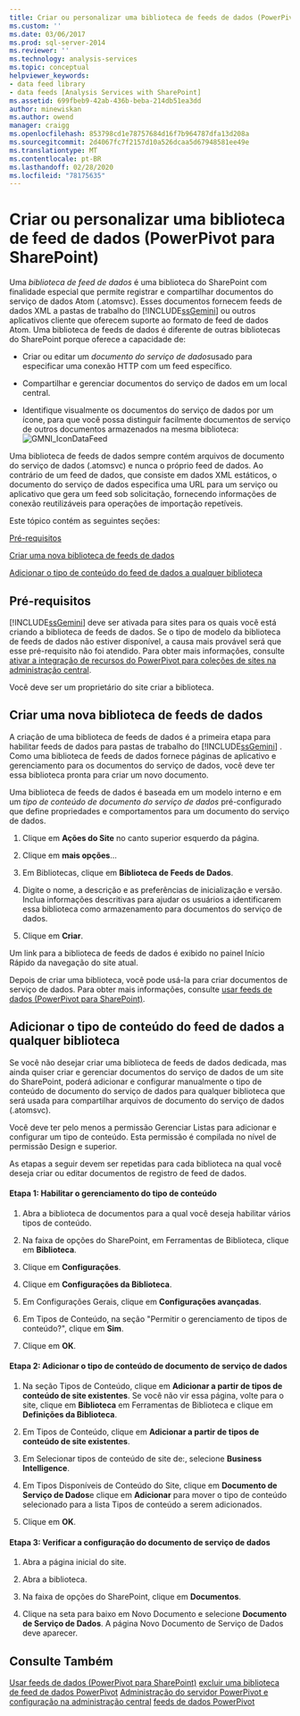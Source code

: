 ```yaml
---
title: Criar ou personalizar uma biblioteca de feeds de dados (PowerPivot para SharePoint) | Microsoft Docs
ms.custom: ''
ms.date: 03/06/2017
ms.prod: sql-server-2014
ms.reviewer: ''
ms.technology: analysis-services
ms.topic: conceptual
helpviewer_keywords:
- data feed library
- data feeds [Analysis Services with SharePoint]
ms.assetid: 699fbeb9-42ab-436b-beba-214db51ea3dd
author: minewiskan
ms.author: owend
manager: craigg
ms.openlocfilehash: 853798cd1e78757684d16f7b964787dfa13d208a
ms.sourcegitcommit: 2d4067fc7f2157d10a526dcaa5d67948581ee49e
ms.translationtype: MT
ms.contentlocale: pt-BR
ms.lasthandoff: 02/28/2020
ms.locfileid: "78175635"
---
```

# <a name="create-or-customize-a-data-feed-library-powerpivot-for-sharepoint"></a>Criar ou personalizar uma biblioteca de feed de dados (PowerPivot para SharePoint)
  Uma *biblioteca de feed de dados* é uma biblioteca do SharePoint com finalidade especial que permite registrar e compartilhar documentos do serviço de dados Atom (.atomsvc). Esses documentos fornecem feeds de dados XML a pastas de trabalho do [!INCLUDE[ssGemini](../../includes/ssgemini-md.md)] ou outros aplicativos cliente que oferecem suporte ao formato de feed de dados Atom. Uma biblioteca de feeds de dados é diferente de outras bibliotecas do SharePoint porque oferece a capacidade de:

-   Criar ou editar um *documento do serviço de dados*usado para especificar uma conexão HTTP com um feed específico.

-   Compartilhar e gerenciar documentos do serviço de dados em um local central.

-   Identifique visualmente os documentos do serviço de dados por um ícone, para que você possa distinguir facilmente documentos de serviço de outros documentos armazenados na mesma biblioteca: ![GMNI_IconDataFeed](../media/gmni-icondatafeed.gif "GMNI_IconDataFeed")

 Uma biblioteca de feeds de dados sempre contém arquivos de documento do serviço de dados (.atomsvc) e nunca o próprio feed de dados. Ao contrário de um feed de dados, que consiste em dados XML estáticos, o documento do serviço de dados especifica uma URL para um serviço ou aplicativo que gera um feed sob solicitação, fornecendo informações de conexão reutilizáveis para operações de importação repetíveis.

 Este tópico contém as seguintes seções:

 [Pré-requisitos](#prereq)

 [Criar uma nova biblioteca de feeds de dados](#createlib)

 [Adicionar o tipo de conteúdo do feed de dados a qualquer biblioteca](#addtolib)

##  <a name="prereq"></a> Pré-requisitos
 
  [!INCLUDE[ssGemini](../../includes/ssgemini-md.md)] deve ser ativada para sites para os quais você está criando a biblioteca de feeds de dados. Se o tipo de modelo da biblioteca de feeds de dados não estiver disponível, a causa mais provável será que esse pré-requisito não foi atendido. Para obter mais informações, consulte [ativar a integração de recursos do PowerPivot para coleções de sites na administração central](activate-power-pivot-integration-for-site-collections-in-ca.md).

 Você deve ser um proprietário do site criar a biblioteca.

##  <a name="createlib"></a>Criar uma nova biblioteca de feeds de dados
 A criação de uma biblioteca de feeds de dados é a primeira etapa para habilitar feeds de dados para pastas de trabalho do [!INCLUDE[ssGemini](../../includes/ssgemini-md.md)] . Como uma biblioteca de feeds de dados fornece páginas de aplicativo e gerenciamento para os documentos do serviço de dados, você deve ter essa biblioteca pronta para criar um novo documento.

 Uma biblioteca de feeds de dados é baseada em um modelo interno e em um *tipo de conteúdo de documento do serviço de dados* pré-configurado que define propriedades e comportamentos para um documento do serviço de dados.

1.  Clique em **Ações do Site** no canto superior esquerdo da página.

2.  Clique em **mais opções**...

3.  Em Bibliotecas, clique em **Biblioteca de Feeds de Dados**.

4.  Digite o nome, a descrição e as preferências de inicialização e versão. Inclua informações descritivas para ajudar os usuários a identificarem essa biblioteca como armazenamento para documentos do serviço de dados.

5.  Clique em **Criar**.

 Um link para a biblioteca de feeds de dados é exibido no painel Início Rápido da navegação do site atual.

 Depois de criar uma biblioteca, você pode usá-la para criar documentos de serviço de dados. Para obter mais informações, consulte [usar feeds de dados &#40;PowerPivot para SharePoint&#41;](use-data-feeds-power-pivot-for-sharepoint.md).

##  <a name="addtolib"></a>Adicionar o tipo de conteúdo do feed de dados a qualquer biblioteca
 Se você não desejar criar uma biblioteca de feeds de dados dedicada, mas ainda quiser criar e gerenciar documentos do serviço de dados de um site do SharePoint, poderá adicionar e configurar manualmente o tipo de conteúdo de documento do serviço de dados para qualquer biblioteca que será usada para compartilhar arquivos de documento do serviço de dados (.atomsvc).

 Você deve ter pelo menos a permissão Gerenciar Listas para adicionar e configurar um tipo de conteúdo. Esta permissão é compilada no nível de permissão Design e superior.

 As etapas a seguir devem ser repetidas para cada biblioteca na qual você deseja criar ou editar documentos de registro de feed de dados.

#### <a name="step-1-enable-content-type-management"></a>Etapa 1: Habilitar o gerenciamento do tipo de conteúdo

1.  Abra a biblioteca de documentos para a qual você deseja habilitar vários tipos de conteúdo.

2.  Na faixa de opções do SharePoint, em Ferramentas de Biblioteca, clique em **Biblioteca**.

3.  Clique em **Configurações**.

4.  Clique em **Configurações da Biblioteca**.

5.  Em Configurações Gerais, clique em **Configurações avançadas**.

6.  Em Tipos de Conteúdo, na seção "Permitir o gerenciamento de tipos de conteúdo?", clique em **Sim**.

7.  Clique em **OK**.

#### <a name="step-2-add-the-data-service-document-content-type"></a>Etapa 2: Adicionar o tipo de conteúdo de documento de serviço de dados

1.  Na seção Tipos de Conteúdo, clique em **Adicionar a partir de tipos de conteúdo de site existentes**. Se você não vir essa página, volte para o site, clique em **Biblioteca** em Ferramentas de Biblioteca e clique em **Definições da Biblioteca**.

2.  Em Tipos de Conteúdo, clique em **Adicionar a partir de tipos de conteúdo de site existentes**.

3.  Em Selecionar tipos de conteúdo de site de:, selecione **Business Intelligence**.

4.  Em Tipos Disponíveis de Conteúdo do Site, clique em **Documento de Serviço de Dados**e clique em **Adicionar** para mover o tipo de conteúdo selecionado para a lista Tipos de conteúdo a serem adicionados.

5.  Clique em **OK**.

#### <a name="step-3-verify-data-service-document-configuration"></a>Etapa 3: Verificar a configuração do documento de serviço de dados

1.  Abra a página inicial do site.

2.  Abra a biblioteca.

3.  Na faixa de opções do SharePoint, clique em **Documentos**.

4.  Clique na seta para baixo em Novo Documento e selecione **Documento de Serviço de Dados**. A página Novo Documento de Serviço de Dados deve aparecer.

## <a name="see-also"></a>Consulte Também
 [Usar feeds de dados &#40;PowerPivot para SharePoint&#41;](use-data-feeds-power-pivot-for-sharepoint.md) [excluir uma biblioteca de feed de dados PowerPivot](delete-a-power-pivot-data-feed-library.md) [Administração do servidor PowerPivot e configuração na administração central](power-pivot-server-administration-and-configuration-in-central-administration.md) [feeds de dados PowerPivot](power-pivot-data-feeds.md)



